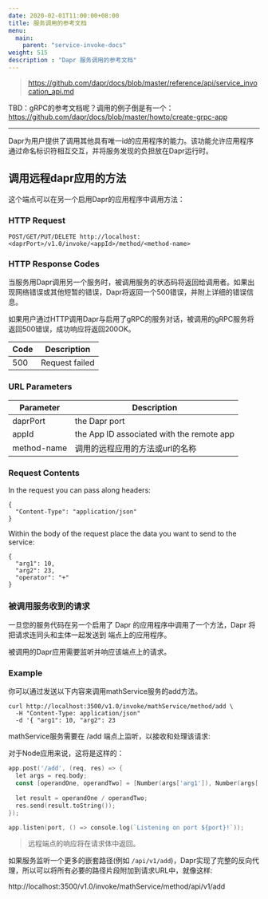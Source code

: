 ```yaml
---
date: 2020-02-01T11:00:00+08:00
title: 服务调用的参考文档
menu:
  main:
    parent: "service-invoke-docs"
weight: 515
description : "Dapr 服务调用的参考文档"
---
```


> https://github.com/dapr/docs/blob/master/reference/api/service_invocation_api.md

TBD：gRPC的参考文档呢？调用的例子倒是有一个：https://github.com/dapr/docs/blob/master/howto/create-grpc-app

----------

Dapr为用户提供了调用其他具有唯一id的应用程序的能力。该功能允许应用程序通过命名标识符相互交互，并将服务发现的负担放在Dapr运行时。

## 调用远程dapr应用的方法

这个端点可以在另一个启用Dapr的应用程序中调用方法：

### HTTP Request

```HTTP
POST/GET/PUT/DELETE http://localhost:<daprPort>/v1.0/invoke/<appId>/method/<method-name>
```

### HTTP Response Codes

当服务用Dapr调用另一个服务时，被调用服务的状态码将返回给调用者。如果出现网络错误或其他短暂的错误，Dapr将返回一个500错误，并附上详细的错误信息。

如果用户通过HTTP调用Dapr与启用了gRPC的服务对话，被调用的gRPC服务将返回500错误，成功响应将返回200OK。

| Code | Description    |
| ---- | -------------- |
| 500  | Request failed |

### URL Parameters

| Parameter   | Description                               |
| ----------- | ----------------------------------------- |
| daprPort    | the Dapr port                             |
| appId       | the App ID associated with the remote app |
| method-name | 调用的远程应用的方法或url的名称           |

### Request Contents

In the request you can pass along headers:

```
{
  "Content-Type": "application/json"
}
```

Within the body of the request place the data you want to send to the service:

```
{
  "arg1": 10,
  "arg2": 23,
  "operator": "+"
}
```

### 被调用服务收到的请求

一旦您的服务代码在另一个启用了 Dapr 的应用程序中调用了一个方法，Dapr 将把请求连同头和主体一起发送到 <method-name> 端点上的应用程序。

被调用的Dapr应用需要监听并响应该端点上的请求。

### Example

你可以通过发送以下内容来调用mathService服务的add方法。

```http
curl http://localhost:3500/v1.0/invoke/mathService/method/add \
  -H "Content-Type: application/json"
  -d '{ "arg1": 10, "arg2": 23
```

mathService服务需要在 /add 端点上监听，以接收和处理该请求: 

对于Node应用来说，这将是这样的：

```go
app.post('/add', (req, res) => {
  let args = req.body;
  const [operandOne, operandTwo] = [Number(args['arg1']), Number(args['arg2'])];
  
  let result = operandOne / operandTwo;
  res.send(result.toString());
});

app.listen(port, () => console.log(`Listening on port ${port}!`));
```

> 远程端点的响应将在请求体中返回。

如果服务监听一个更多的嵌套路径(例如 `/api/v1/add`)，Dapr实现了完整的反向代理，所以可以将所有必要的路径片段附加到请求URL中，就像这样:

http://localhost:3500/v1.0/invoke/mathService/method/api/v1/add